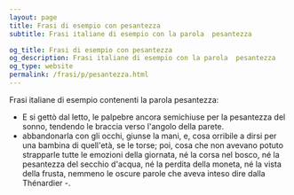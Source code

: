 ```yaml
---
layout: page
title: Frasi di esempio con pesantezza 
subtitle: Frasi italiane di esempio con la parola  pesantezza

og_title: Frasi di esempio con pesantezza 
og_description: Frasi italiane di esempio con la parola  pesantezza
og_type: website
permalink: /frasi/p/pesantezza.html
---
```


Frasi italiane di esempio contenenti la parola pesantezza:


- E si gettò dal letto, le palpebre ancora semichiuse per la pesantezza del sonno, tendendo le braccia verso l'angolo della parete.
- abbandonarla con gli occhi, giunse la mani, e, cosa orribile a dirsi per una bambina di quell'età, se le torse; poi, cosa che non avevano potuto strapparle tutte le emozioni della giornata, né la corsa nel bosco, né la pesantezza del secchio d'acqua, né la perdita della moneta, né la vista della frusta, nemmeno le oscure parole che aveva inteso dire dalla Thénardier -.
